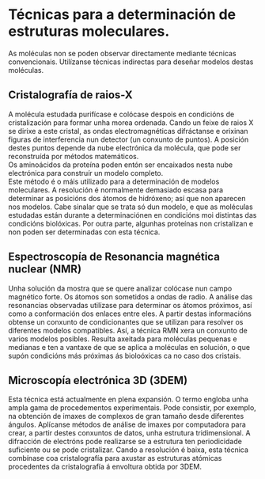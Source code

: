 # Técnicas para a determinación de estruturas moleculares.

As moléculas non se poden observar directamente mediante técnicas convencionais. Utilízanse técnicas indirectas para deseñar modelos destas moléculas.

## Cristalografía de raios-X
A molécula estudada purifícase e colócase despois en condicións de cristalización para formar unha morea ordenada. Cando un feixe de raios X se dirixe a este cristal, as ondas electromagnéticas difráctanse e orixinan figuras de interferencia nun detector (un conxunto de puntos). A posición destes puntos depende da nube electrónica da molécula, que pode ser reconstruída por métodos matemáticos.  
Os aminoácidos da proteína poden entón ser encaixados nesta nube electrónica para construír un modelo completo.  
 Este método é o máis utilizado para a determinación de modelos moleculares. A resolución é normalmente demasiado escasa para determinar as posicións dos átomos de hidróxeno; así que non aparecen nos modelos. Cabe sinalar que se trata só dun modelo, e que as moléculas estudadas están durante a determinaciónen en condicións moi distintas das condicións biolóxicas. Por outra parte, algunhas proteínas non cristalizan e non poden ser determinadas con esta técnica.

## Espectroscopía de Resonancia magnética nuclear (NMR)
Unha solución da mostra que se quere analizar colócase nun campo magnético forte. Os átomos son sometidos a ondas de radio. A análise das resonancias observadas utilízase para determinar os átomos próximos, así como a conformación dos enlaces entre eles. A partir destas informacións obtense un conxunto de condicionantes que se utilizan para resolver os diferentes modelos compatibles. Así, a técnica RMN xera un conxunto de varios modelos posibles. Resulta axeitada para moléculas pequenas e medianas e ten a vantaxe de que se aplica a moléculas en solución, o que supón condicións más próximas ás bioloóxicas ca no caso dos cristais.

## Microscopía electrónica 3D (3DEM)
Esta técnica está actualmente en plena expansión. O termo engloba unha ampla gama de procedementos experimentais. Pode consistir, por exemplo, na obtención de imaxes de complexos de gran tamaño desde diferentes ángulos. Aplícanse métodos de análise de imaxes por computadora para crear, a partir destes conxuntos de datos, unha estrutura tridimensional. A difracción de electróns pode realizarse se a estrutura ten periodicidade suficiente ou se pode cristalizar. Cando a resolución é baixa, esta técnica combínase coa cristalografía para axustar as estruturas atómicas procedentes da cristalografía á envoltura obtida por 3DEM.  
